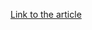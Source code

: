 [Link to the article](https://krebsonsecurity.com/2019/12/inside-evil-corp-a-100m-cybercrime-menace/)
